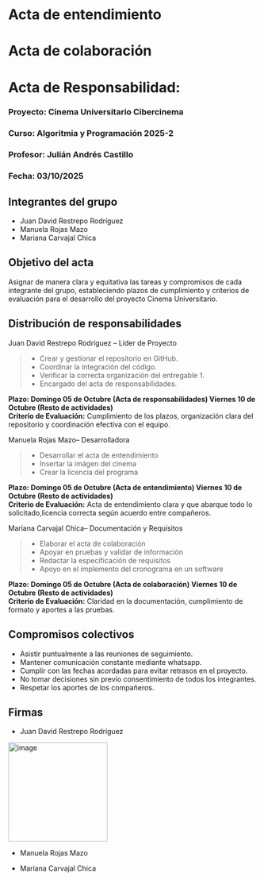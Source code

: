 # Acta de entendimiento



# Acta de colaboración




# Acta de Responsabilidad:  

### Proyecto: Cinema Universitario Cibercinema
### Curso: Algoritmia y Programación  2025-2
### Profesor: Julián Andrés Castillo
### Fecha: 03/10/2025

## Integrantes del grupo

* Juan David Restrepo Rodríguez
* Manuela Rojas Mazo
* Mariana Carvajal Chica
  
## Objetivo del acta

Asignar de manera clara y equitativa las tareas y compromisos de cada integrante del grupo, estableciendo plazos de cumplimiento y criterios de evaluación para el desarrollo del proyecto Cinema Universitario.

## Distribución de responsabilidades

Juan David Restrepo Rodríguez – Líder de Proyecto 

>* Crear y gestionar el repositorio en GitHub.
>* Coordinar la integración del código.
>* Verificar la correcta organización del entregable 1.
>* Encargado del acta de responsabilidades.   

**Plazo: Domingo 05 de Octubre (Acta de responsabilidades) Viernes 10 de Octubre (Resto de actividades)**  
**Criterio de Evaluación:** Cumplimiento de los plazos, organización clara del repositorio y coordinación efectiva con el equipo.  


Manuela Rojas Mazo– Desarrolladora  
>* Desarrollar el acta de entendimiento
>* Insertar la imágen del cinema
>* Crear la licencia del programa  

**Plazo: Domingo 05 de Octubre (Acta de entendimiento) Viernes 10 de Octubre (Resto de actividades)**  
**Criterio de Evaluación:** Acta de entendimiento clara y que abarque todo lo solicitado,licencia correcta según acuerdo entre compañeros.      

Mariana Carvajal Chica– Documentación y Requisitos
>* Elaborar el acta de colaboración
>* Apoyar en pruebas y validar de información 
>* Redactar la especificación de requisitos
>* Apoyo en el implemento del cronograma en un software

**Plazo: Domingo 05 de Octubre (Acta de colaboración) Viernes 10 de Octubre (Resto de actividades)**  
**Criterio de Evaluación:** Claridad en la documentación, cumplimiento de formato y aportes a las pruebas.  

## Compromisos colectivos

* Asistir puntualmente a las reuniones de seguimiento.
* Mantener comunicación constante mediante whatsapp.
* Cumplir con las fechas acordadas para evitar retrasos en el proyecto.
* No tomar decisiones sin previo consentimiento de todos los integrantes.
* Respetar los aportes de los compañeros.

## Firmas
* Juan David Restrepo Rodríguez
<img width="200" height="200" alt="image" src="https://github.com/user-attachments/assets/f891462f-62f8-4b01-be5e-ea0072cf7b87" />



  

* Manuela Rojas Mazo




  

* Mariana Carvajal Chica

